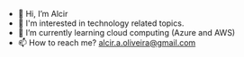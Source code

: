 - 👋 Hi, I’m Alcir
- 👀 I'm interested in technology related topics.
- 🌱 I’m currently learning cloud computing (Azure and AWS)
- 📫 How to reach me? alcir.a.oliveira@gmail.com
